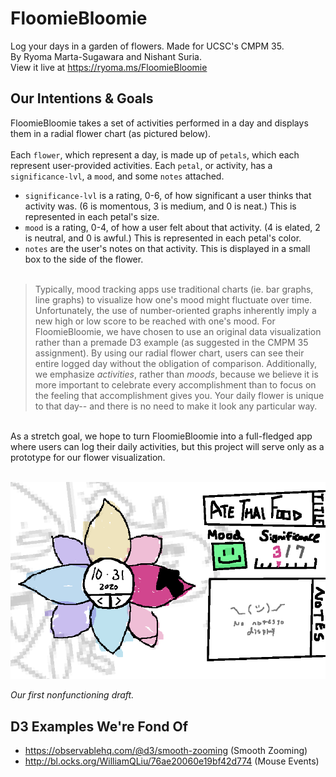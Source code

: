 # FloomieBloomie
Log your days in a garden of flowers. Made for UCSC's CMPM 35.<br>
By Ryoma Marta-Sugawara and Nishant Suria.<br>
View it live at https://ryoma.ms/FloomieBloomie 

## Our Intentions & Goals

FloomieBloomie takes a set of activities performed in a day and displays them in a radial flower chart (as pictured below).<br><br>
Each `flower`, which represent a day, is made up of `petals`, which each represent user-provided activities. Each `petal`, or activity, has a `significance-lvl`, a `mood`, and some `notes` attached.<br>
- `significance-lvl` is a rating, 0-6, of how significant a user thinks that activity was. (6 is momentous, 3 is medium, and 0 is neat.) This is represented in each petal's size.
- `mood` is a rating, 0-4, of how a user felt about that activity. (4 is elated, 2 is neutral, and 0 is awful.) This is represented in each petal's color.
- `notes` are the user's notes on that activity. This is displayed in a small box to the side of the flower.<br><br>
>Typically, mood tracking apps use traditional charts (ie. bar graphs, line graphs) to visualize how one's mood might fluctuate over time. Unfortunately, the use of number-oriented graphs inherently imply a new high or low score to be reached with one's mood. For FloomieBloomie, we have chosen to use an original data visualization rather than a premade D3 example (as suggested in the CMPM 35 assignment). 
>By using our radial flower chart, users can see their entire logged day without the obligation of comparison. Additionally, we emphasize _activities_, rather than _moods_, because we believe it is more important to celebrate every accomplishment than to focus on the feeling that accomplishment gives you. Your daily flower is unique to that day-- and there is no need to make it look any particular way.
<br>
As a stretch goal, we hope to turn FloomieBloomie into a full-fledged app where users can log their daily activities, but this project will serve only as a prototype for our flower visualization.
<br>
<br>

![FloomieBloomie Draft 1](https://github.com/ryomams/FloomieBloomie/blob/main/Draft2.PNG?raw=true)

_Our first nonfunctioning draft._
<br>
## D3 Examples We're Fond Of
- https://observablehq.com/@d3/smooth-zooming  (Smooth Zooming)
- http://bl.ocks.org/WilliamQLiu/76ae20060e19bf42d774  (Mouse Events)

